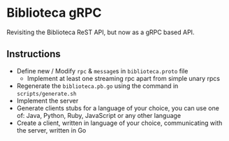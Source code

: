# Biblioteca gRPC

Revisiting the Biblioteca ReST API, but now as a gRPC based API.

## Instructions

* Define new / Modify `rpc` & `message`s in `biblioteca.proto` file
  * Implement at least one streaming rpc apart from simple unary rpcs
* Regenerate the `biblioteca.pb.go` using the command in `scripts/generate.sh`
* Implement the server
* Generate clients stubs for a language of your choice, you can use one of: Java, Python, Ruby, JavaScript or any other language
* Create a client, written in language of your choice, communicating with the server, written in Go
